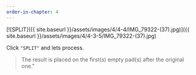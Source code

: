 ```yaml
---
order-in-chapter: 4
---
```


[![SPLIT]({{ site.baseurl }}/assets/images/4/4-4/IMG_79322-(37).jpg)]({{
site.baseurl }}/assets/images/4/4-3-5/IMG_79322-(37).jpg)

Click `"SPLIT"` and lets process.

> The result is placed on the first(s) empty pad(s) after the original one."
